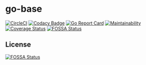 # go-base

[![CircleCI](https://circleci.com/gh/ThomasObenaus/go-base.svg?style=svg)](https://circleci.com/gh/ThomasObenaus/go-base) [![Codacy Badge](https://api.codacy.com/project/badge/Grade/84485e4eb0c14265aec71f308bced623)](https://www.codacy.com/manual/obenaus.thomas/go-base?utm_source=github.com&utm_medium=referral&utm_content=ThomasObenaus/go-base&utm_campaign=Badge_Grade) [![Go Report Card](https://goreportcard.com/badge/github.com/ThomasObenaus/go-base)](https://goreportcard.com/report/github.com/ThomasObenaus/go-base) [![Maintainability](https://api.codeclimate.com/v1/badges/4e14a24db2133ff47863/maintainability)](https://codeclimate.com/github/ThomasObenaus/go-base/maintainability) [![Coverage Status](https://coveralls.io/repos/github/ThomasObenaus/go-base/badge.svg?branch=master)](https://coveralls.io/github/ThomasObenaus/go-base?branch=master)
[![FOSSA Status](https://app.fossa.io/api/projects/git%2Bgithub.com%2FThomasObenaus%2Fgo-base.svg?type=shield)](https://app.fossa.io/projects/git%2Bgithub.com%2FThomasObenaus%2Fgo-base?ref=badge_shield)


## License
[![FOSSA Status](https://app.fossa.io/api/projects/git%2Bgithub.com%2FThomasObenaus%2Fgo-base.svg?type=large)](https://app.fossa.io/projects/git%2Bgithub.com%2FThomasObenaus%2Fgo-base?ref=badge_large)